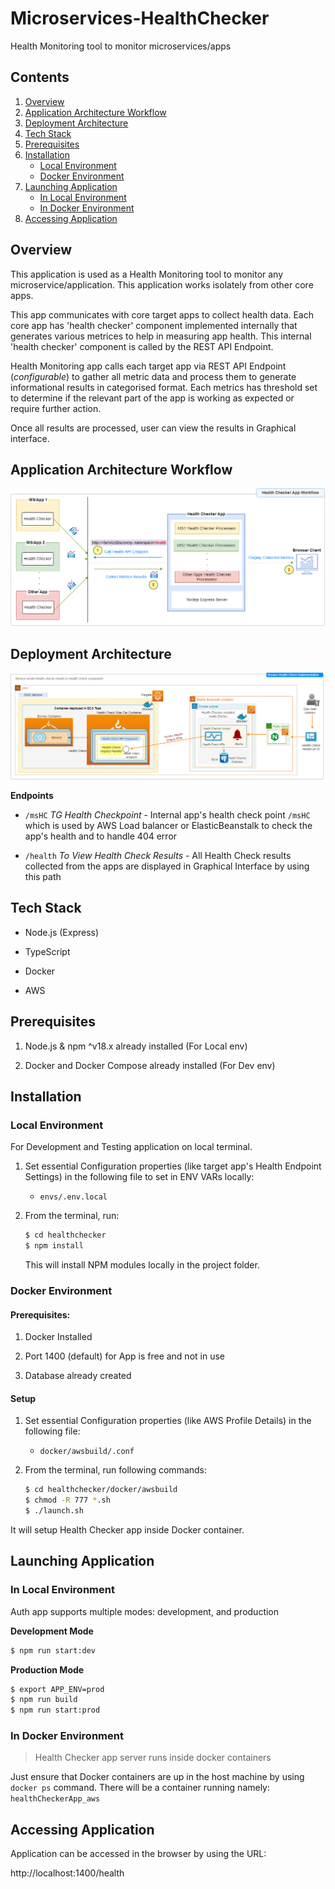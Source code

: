 # Microservices-HealthChecker

Health Monitoring tool to monitor microservices/apps

## Contents
1. [Overview](#overview)
2. [Application Architecture Workflow](#application-architecture-workflow)
3. [Deployment Architecture](#deployment-architecture)
4. [Tech Stack](#tech-stack)
5. [Prerequisites](#prerequisites)
6. [Installation](#installation)
     - [Local Environment](#local-environment)
     - [Docker Environment](#docker-environment)
7. [Launching Application](#launching-application)
     - [In Local Environment](#in-local-environment)
     - [In Docker Environment](#in-docker-environment)
8. [Accessing Application](#accessing-application)



## Overview

This application is used as a Health Monitoring tool to monitor any microservice/application. This application works isolately from other core apps. 

This app communicates with core target apps to collect health data. Each core app has 'health checker' component implemented internally that generates various metrices to help in measuring app health. This internal 'health checker' component is called by the REST API Endpoint.

Health Monitoring app calls each target app via REST API Endpoint (*configurable*) to gather all metric data and process them to generate informational results in categorised format. Each metrics has threshold set to determine if the relevant part of the app is working as expected or require further action.

Once all results are processed, user can view the results in Graphical interface.

## Application Architecture Workflow

![workflow](docs/healthCheckerAppArch.png)

## Deployment Architecture

![workflow](docs/DeployArch.png)


**Endpoints**

- `/msHC` *TG Health Checkpoint* - Internal app's health check point `/msHC` which is used by AWS Load balancer or ElasticBeanstalk to check the app's health and to handle 404 error

- `/health` *To View Health Check Results* - All Health Check results collected from the apps are displayed in Graphical Interface by using this path


## Tech Stack

- Node.js (Express)

- TypeScript

- Docker

- AWS


## Prerequisites

 1. Node.js & npm ^v18.x already installed (For Local env)
 
 2. Docker and Docker Compose already installed (For Dev env)
 
 
## Installation

### Local Environment

For Development and Testing application on local terminal.

1. Set essential Configuration properties (like target app's Health Endpoint Settings) in the following file to set in ENV VARs locally:

     - `envs/.env.local`

2. From the terminal, run:

    ```bash
    $ cd healthchecker
    $ npm install
    ```
   
   This will install NPM modules locally in the project folder. 


### Docker Environment

#### Prerequisites:

1. Docker Installed

2. Port 1400 (default) for App is free and not in use

3. Database already created

#### Setup

1. Set essential Configuration properties (like AWS Profile Details) in the following file:

     - `docker/awsbuild/.conf`

2. From the terminal, run following commands:

    ```bash
    $ cd healthchecker/docker/awsbuild
    $ chmod -R 777 *.sh
    $ ./launch.sh
    ```

It will setup Health Checker app inside Docker container.


## Launching Application

### In Local Environment

Auth app supports multiple modes: development, and production

**Development Mode**

```bash
$ npm run start:dev
```

**Production Mode**

```bash
$ export APP_ENV=prod
$ npm run build
$ npm run start:prod
```


### In Docker Environment

> Health Checker app server runs inside docker containers

Just ensure that Docker containers are up in the host machine by using `docker ps` command.
There will be a container running namely: `healthCheckerApp_aws`


## Accessing Application

Application can be accessed in the browser by using the URL:

http://localhost:1400/health



